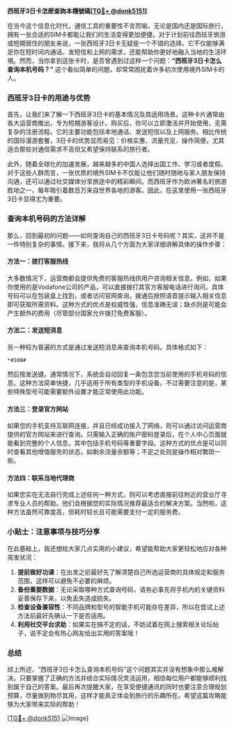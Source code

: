 **西班牙3日卡怎麽查詢本機號碼[[TG💪+ @donk5151](https://t.me/s/donk5151)]**

在当今这个信息化时代，通信工具的重要性不言而喻。无论是国内还是国际旅行，拥有一张合适的SIM卡都能让我们的生活变得更加便捷。对于计划前往西班牙旅游或短期居住的朋友来说，一张西班牙3日卡无疑是一个不错的选择。它不仅能够满足你在短时间内通话、发短信和上网的需求，还能帮助你更好地融入当地的生活环境。然而，当你拿到这张卡时，是否曾遇到过这样一个问题：**“西班牙3日卡怎么查询本机号码？”** 这个看似简单的问题，却常常困扰着许多初次使用境外SIM卡的人。

### 西班牙3日卡的用途与优势

首先，让我们来了解一下西班牙3日卡的基本情况及其适用场景。这种卡片通常由各大运营商推出，专为短期游客设计。购买后，你可以立即激活并开始使用，无需复杂的注册流程。它的主要功能包括本地通话、发送短信以及上网服务。相比传统的国际漫游套餐，3日卡的优势显而易见：价格实惠、流量充足、操作简便。尤其适合那些对通信需求不高但又希望保持联系的旅行者。

此外，随着全球化的加速发展，越来越多的中国人选择出国工作、学习或者度假。对于这些人群而言，一张优质的境外SIM卡不仅能让他们随时随地与家人朋友保持沟通，还可以通过社交媒体分享旅途中的精彩瞬间。而西班牙作为欧洲著名的旅游胜地之一，每年吸引着数百万来自世界各地的游客。因此，在这里使用一张西班牙3日卡显得尤为重要。

### 查询本机号码的方法详解

那么，回到最初的问题——如何查询自己的西班牙3日卡号码呢？其实，这并不是一件特别复杂的事情。接下来，我将从几个方面为大家详细讲解具体的操作步骤：

#### 方法一：拨打客服热线
大多数情况下，运营商都会提供免费的客服热线供用户咨询相关信息。例如，如果你使用的是Vodafone公司的产品，可以直接拨打其官方客服电话进行询问。具体号码可以在包装盒上找到，或者访问官网查询。拨通后按照语音提示输入相关信息即可获取所需资料。这种方式的优点是权威性强，信息准确无误；缺点则是可能会产生额外的费用（尽管部分国家允许拨打免费客服）。

#### 方法二：发送短消息
另一种较为普遍的方式是通过发送短消息来查询本机号码。具体格式如下：
```
*#100#
```
然后按发送键。通常情况下，系统会自动回复一条包含您当前使用的手机号码的信息。这种方法简单快捷，几乎适用于所有类型的手机设备。不过需要注意的是，某些特殊型号可能需要额外设置才能正常使用此功能。

#### 方法三：登录官方网站
如果您的手机支持互联网连接，并且已经成功接入了网络，则可以通过访问运营商提供的官方网站来进行查询。只需输入正确的账户密码登录后，在个人中心页面就能看到完整的个人信息，其中包括手机号码等重要字段。这种方式的优点是可以同时查看其他增值服务的状态，如剩余流量余额等；不足之处则是操作相对繁琐一些。

#### 方法四：联系当地代理商
如果您实在无法自行完成上述任何一种方式，则可以考虑直接前往附近的营业厅寻求专业人员的帮助。他们会根据您的实际情况推荐最适合的解决方案。当然啦，这种方法虽然可靠度高，但耗时较长且可能需要支付一定的服务费。

### 小贴士：注意事项与技巧分享

在此基础上，我还想给大家几点实用的小建议，希望能帮助大家更轻松地应对各种突发状况：

1. **提前做好功课**：在出发之前最好先了解清楚自己所选运营商的具体规定和服务范围，这样可以避免不必要的麻烦。
2. **备份重要数据**：无论采取哪种方式查询号码，请务必事先将手机内的关键资料妥善保存下来，以免丢失造成损失。
3. **检查设备兼容性**：不同品牌和型号的智能手机可能存在差异，所以在尝试上述方法前最好先确认一下是否适用。
4. **利用社交平台求助**：如果实在搞不定的话，不妨试着在网上搜索相关论坛帖子，说不定会有热心网友给出实用的答案哦！

### 总结

综上所述，“西班牙3日卡怎么查询本机号码”这个问题其实并没有想象中那么难解决。只要掌握了正确的方法并结合实际情况灵活运用，相信每位用户都能够顺利找到属于自己的答案。最后再次提醒大家，在享受便捷通讯的同时也要注意合理规划预算，尽量做到物尽其用，这样才能真正体会到旅行的乐趣所在。希望这篇攻略能够为大家带来实际的帮助！

[[TG💪+ @donk5151](https://t.me/s/donk5151) ![Image](https://i.postimg.cc/rwNCRYN7/Snipaste-2025-04-30-17-27-05.png)]